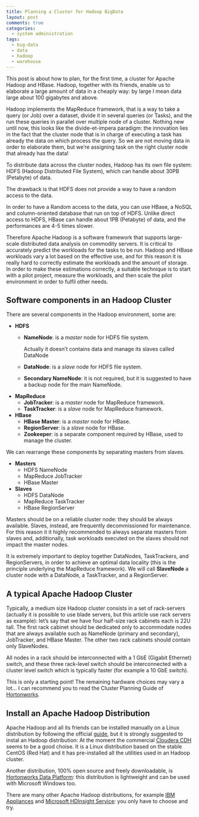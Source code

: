 ```yaml
---
title: Planning a Cluster for Hadoop BigData
layout: post
comments: true
categories:
  - system administration
tags:
  - big-data
  - data
  - hadoop
  - warehouse
---
```

This post is about how to plan, for the first time, a cluster for Apache Hadoop and HBase. Hadoop, together with its friends, enable us to elaborate a large amount of data in a cheaply way: by large I mean data large about 100 gigabytes and above.

Hadoop implements the MapReduce framework, that is a way to take a query (or Job) over a dataset, divide it in several queries (or Tasks), and the run these queries in parallel over multiple node of a cluster. Nothing new until now, this looks like the divide-et-impera paradigm: the innovation lies in the fact that the cluster node that is in charge of executing a task has already the data on which process the query. So we are not moving data in order to elaborate them, but we&#8217;re assigning task on the right cluster node that already has the data!

<!--more-->

To distribute data across the cluster nodes, Hadoop has its own file system: HDFS (Hadoop Distributed File System), which can handle about 30PB (Petabyte) of data.

The drawback is that HDFS does not provide a way to have a random access to the data.

In order to have a Random access to the data, you can use HBase, a NoSQL and column-oriented database that run on top of HDFS. Unlike direct access to HDFS, HBase can handle about 1PB (Petabyte) of data, and the performances are 4-5 times slower.

Therefore Apache Hadoop is a software framework that supports large-scale distributed data analysis on commodity servers. It is critical to accurately predict the workloads for the tasks to be run. Hadoop and HBase workloads vary a lot based on the effective use, and for this reason it is really hard to correctly estimate the workloads and the amount of storage. In order to make these estimations correctly, a suitable technique is to start with a pilot project, measure the workloads, and then scale the pilot environment in order to fulfil other needs.

## Software components in an Hadoop Cluster

There are several components in the Hadoop environment, some are:

  * **HDFS**
      * **NameNode**: is a _master_ node for HDFS file system.

        Actually it doesn&#8217;t contains data and manage its slaves called DataNode
      * **DataNode**: is a _slave_ node for HDFS file system.
      * **Secondary NameNode**: it is not required, but it is suggested to have a backup node for the main NameNode.
  * **MapReduce**
      * **JobTracker**: is a _master_ node for MapReduce framework.
      * **TaskTracker**: is a _slave_ node for MapReduce framework.
  * **HBase**
      * **HBase Master**: is a _master_ node for HBase.
      * **RegionServer**: is a _slave_ node for HBase.
      * **Zookeeper**: is a separate component required by HBase, used to manage the cluster.

We can rearrange these components by separating masters from slaves.

  * **Masters**
      * HDFS NameNode
      * MapReduce JobTracker
      * HBase Master
  * **Slaves**
      * HDFS DataNode
      * MapReduce TaskTracker
      * HBase RegionServer

Masters should be on a reliable cluster node: they should be always available. Slaves, instead, are frequently decommissioned for maintenance. For this reason it it highly recommended to always separate masters from slaves and, additionally, task workloads executed on the slaves should not impact the master nodes.

It is extremely important to deploy together DataNodes, TaskTrackers, and RegionServers, in order to achieve an optimal data locality (this is the principle underlying the MapReduce framework). We will call **SlaveNode** a cluster node with a DataNode, a TaskTracker, and a RegionServer.

## A typical Apache Hadoop Cluster

Typically, a medium size Hadoop cluster consists in a set of rack-servers (actually it is possible to use blade servers, but this article use rack servers as example): let&#8217;s say that we have four half-size rack cabinets each is 22U tall. The first rack cabinet should be dedicated only to accommodate nodes that are always available such as NameNode (primary and secondary), JobTracker, and HBase Master. The other two rack cabinets should contain only SlaveNodes.

All nodes in a rack should be interconnected with a 1 GbE (Gigabit Ethernet) switch, and these three rack-level switch should be interconnected with a cluster level switch which is typically faster (for example a 10 GbE switch).

This is only a starting point! The remaining hardware choices may vary a lot&#8230; I can recommend you to read the Cluster Planning Guide of [Hortonworks](http://hortonworks.com).

## Install an Apache Hadoop Distribution

Apache Hadoop and all its friends can be installed manually on a Linux distribution by following the official [guide](https://hadoop.apache.org/docs/current2/index.html), but it is strongly suggested to instal an Hadoop distribution: At the moment the commercial [Cloudera CDH](http://www.cloudera.com) seems to be a good choise. It is a Linux distribution based on the stable CentOS (Red Hat) and it has pre-installed all the utilities used in an Hadoop cluster.

Another distribution, 100% open source and freely downloadable, is [Hortonworks Data Platform](http://hortonworks.com): this distribution is lightweight and can be used with Microsoft Windows too.

There are many other Apache Hadoop distributions, for example [IBM Appliances](http://www.ibm.com/big-data/us/en/) and [Microsoft HDInsight Service](http://www.windowsazure.com/en-us/services/hdinsight/): you only have to choose and try.
